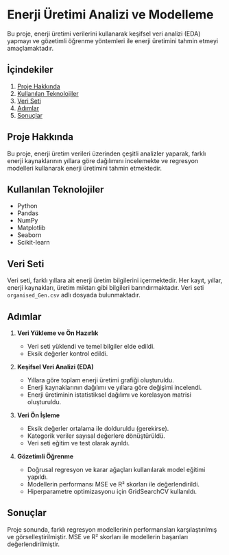 # Enerji Üretimi Analizi ve Modelleme

Bu proje, enerji üretimi verilerini kullanarak keşifsel veri analizi (EDA) yapmayı ve gözetimli öğrenme yöntemleri ile enerji üretimini tahmin etmeyi amaçlamaktadır.

## İçindekiler

1. [Proje Hakkında](#proje-hakkında)
2. [Kullanılan Teknolojiler](#kullanılan-teknolojiler)
3. [Veri Seti](#veri-seti)
4. [Adımlar](#adımlar)
5. [Sonuçlar](#sonuçlar)


## Proje Hakkında

Bu proje, enerji üretim verileri üzerinden çeşitli analizler yaparak, farklı enerji kaynaklarının yıllara göre dağılımını incelemekte ve regresyon modelleri kullanarak enerji üretimini tahmin etmektedir.

## Kullanılan Teknolojiler

- Python
- Pandas
- NumPy
- Matplotlib
- Seaborn
- Scikit-learn

## Veri Seti

Veri seti, farklı yıllara ait enerji üretim bilgilerini içermektedir. Her kayıt, yıllar, enerji kaynakları, üretim miktarı gibi bilgileri barındırmaktadır. Veri seti `organised_Gen.csv` adlı dosyada bulunmaktadır.

## Adımlar

1. **Veri Yükleme ve Ön Hazırlık**
   - Veri seti yüklendi ve temel bilgiler elde edildi.
   - Eksik değerler kontrol edildi.

2. **Keşifsel Veri Analizi (EDA)**
   - Yıllara göre toplam enerji üretimi grafiği oluşturuldu.
   - Enerji kaynaklarının dağılımı ve yıllara göre değişimi incelendi.
   - Enerji üretiminin istatistiksel dağılımı ve korelasyon matrisi oluşturuldu.

3. **Veri Ön İşleme**
   - Eksik değerler ortalama ile dolduruldu (gerekirse).
   - Kategorik veriler sayısal değerlere dönüştürüldü.
   - Veri seti eğitim ve test olarak ayrıldı.

4. **Gözetimli Öğrenme**
   - Doğrusal regresyon ve karar ağaçları kullanılarak model eğitimi yapıldı.
   - Modellerin performansı MSE ve R² skorları ile değerlendirildi.
   - Hiperparametre optimizasyonu için GridSearchCV kullanıldı.

## Sonuçlar

Proje sonunda, farklı regresyon modellerinin performansları karşılaştırılmış ve görselleştirilmiştir. MSE ve R² skorları ile modellerin başarıları değerlendirilmiştir.


